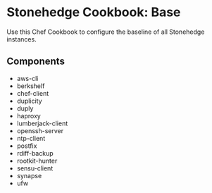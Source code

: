 Stonehedge Cookbook: Base
=========================

Use this Chef Cookbook to configure the baseline of all Stonehedge instances.


Components
----------
  - aws-cli
  - berkshelf
  - chef-client
  - duplicity
  - duply
  - haproxy
  - lumberjack-client
  - openssh-server
  - ntp-client
  - postfix
  - rdiff-backup
  - rootkit-hunter
  - sensu-client
  - synapse
  - ufw
